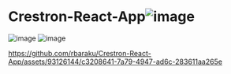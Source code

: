 # Crestron-React-App![image](https://github.com/rbaraku/Crestron-React-App/assets/93126144/2ccecbc9-5236-4987-9d96-5981b45065fd)
![image](https://github.com/rbaraku/Crestron-React-App/assets/93126144/2b883a02-a86f-4a6f-896b-f8ec55c2f5d1)
![image](https://github.com/rbaraku/Crestron-React-App/assets/93126144/4710e6fd-ba68-4141-b0d5-53b9f7b38bd4)





https://github.com/rbaraku/Crestron-React-App/assets/93126144/c3208641-7a79-4947-ad6c-283611aa265e


